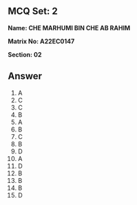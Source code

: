 ## MCQ Set: 2

**Name: CHE MARHUMI BIN CHE AB RAHIM**

**Matrix No: A22EC0147**

**Section: 02**

## Answer
1. A
2. C
3. C
4. B
5. A
6. B
7. C
8. B
9. D
10. A
11. D
12. B 
13. B
14. B
15. D
